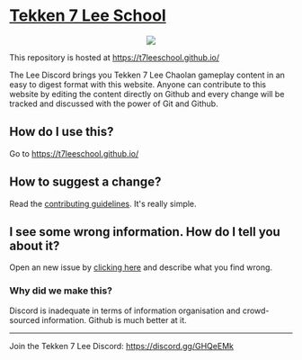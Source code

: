 # [Tekken 7 Lee School](https://t7leeschool.github.io)

<p align="center"><img src="https://i.imgur.com/B8iJDXt.png" align="center"></p>

This repository is hosted at https://t7leeschool.github.io/

The Lee Discord brings you Tekken 7 Lee Chaolan gameplay content in an easy to digest format with this website. Anyone can contribute to this website by editing the content directly on Github and every change will be tracked and discussed with the power of Git and Github.

## How do I use this?

Go to https://t7leeschool.github.io/

## How to suggest a change?

Read the [contributing guidelines](CONTRIBUTING.md). It's really simple.

## I see some wrong information. How do I tell you about it?

Open an new issue by [clicking here](https://github.com/t7leeschool/t7leeschool.github.io/issues/new) and describe what you find wrong. 

### Why did we make this?

Discord is inadequate in terms of information organisation and crowd-sourced information. Github is much better at it.

---

Join the Tekken 7 Lee Discord: https://discord.gg/GHQeEMk
